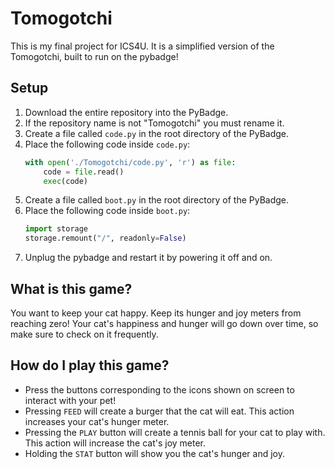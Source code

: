 # Tomogotchi
This is my final project for ICS4U. It is a simplified version of the Tomogotchi, built to run on the pybadge!

## Setup
1. Download the entire repository into the PyBadge.
11. If the repository name is not "Tomogotchi" you must rename it.
2. Create a file called `code.py` in the root directory of the PyBadge.
3. Place the following code inside `code.py`:
    ```python
    with open('./Tomogotchi/code.py', 'r') as file:
        code = file.read()
        exec(code)
    ```
4. Create a file called `boot.py` in the root directory of the PyBadge.
5. Place the following code inside `boot.py`:
    ```python
    import storage
    storage.remount("/", readonly=False)
    ```
6. Unplug the pybadge and restart it by powering it off and on.

## What is this game?
You want to keep your cat happy. Keep its hunger and joy meters from reaching zero! Your cat's happiness and hunger will go down over time, so make sure to check on it frequently.

## How do I play this game?
- Press the buttons corresponding to the icons shown on screen to interact with your pet!
- Pressing `FEED` will create a burger that the cat will eat. This action increases your cat's hunger meter.
- Pressing the `PLAY` button will create a tennis ball for your cat to play with. This action will increase the cat's joy meter.
- Holding the `STAT` button will show you the cat's hunger and joy.